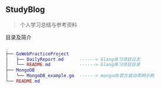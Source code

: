 ## StudyBlog

> 个人学习总结与参考资料

目录及简介

```lua
.
├── GoWebPracticeProject
│   ├── DailyReport.md      ------> Glang练习项目日志
│   └── README.md           ------> Glang练习项目目录
├── MongoDB
│   └── MongoDB_example.go  ------> mongodb官方驱动简明示例
└── README.md

```